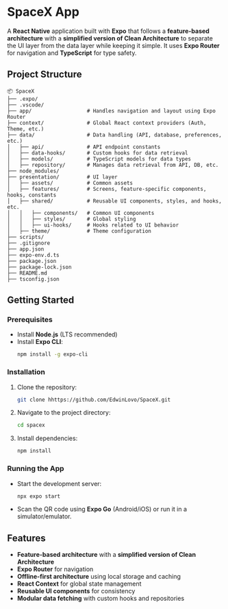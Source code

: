 # SpaceX App

A **React Native** application built with **Expo** that follows a **feature-based architecture** with a **simplified version of Clean Architecture** to separate the UI layer from the data layer while keeping it simple. It uses **Expo Router** for navigation and **TypeScript** for type safety.

## Project Structure

```
📦 SpaceX
├── .expo/                
├── .vscode/              
├── app/                  # Handles navigation and layout using Expo Router
├── context/              # Global React context providers (Auth, Theme, etc.)
├── data/                 # Data handling (API, database, preferences, etc.)
│   ├── api/              # API endpoint constants
│   ├── data-hooks/       # Custom hooks for data retrieval
│   ├── models/           # TypeScript models for data types
│   ├── repository/       # Manages data retrieval from API, DB, etc.
├── node_modules/         
├── presentation/         # UI layer
│   ├── assets/           # Common assets
│   ├── features/         # Screens, feature-specific components, hooks, constants
│   ├── shared/           # Reusable UI components, styles, and hooks, etc.
│   │   ├── components/   # Common UI components
│   │   ├── styles/       # Global styling
│   │   ├── ui-hooks/     # Hooks related to UI behavior
│   ├── theme/            # Theme configuration
├── scripts/              
├── .gitignore            
├── app.json              
├── expo-env.d.ts         
├── package.json          
├── package-lock.json     
├── README.md             
├── tsconfig.json         
```

## Getting Started

### Prerequisites
- Install **Node.js** (LTS recommended)
- Install **Expo CLI**:
  ```sh
  npm install -g expo-cli
  ```

### Installation
1. Clone the repository:
   ```sh
   git clone hhttps://github.com/EdwinLovo/SpaceX.git
   ```
2. Navigate to the project directory:
   ```sh
   cd spacex
   ```
3. Install dependencies:
   ```sh
   npm install
   ```

### Running the App
- Start the development server:
  ```sh
  npx expo start
  ```
- Scan the QR code using **Expo Go** (Android/iOS) or run it in a simulator/emulator.
  

## Features
- **Feature-based architecture** with a **simplified version of Clean Architecture**
- **Expo Router** for navigation
- **Offline-first architecture** using local storage and caching
- **React Context** for global state management
- **Reusable UI components** for consistency
- **Modular data fetching** with custom hooks and repositories


